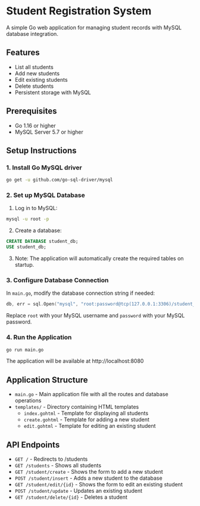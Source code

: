 # Student Registration System

A simple Go web application for managing student records with MySQL database integration.

## Features

- List all students
- Add new students
- Edit existing students
- Delete students
- Persistent storage with MySQL

## Prerequisites

- Go 1.16 or higher
- MySQL Server 5.7 or higher

## Setup Instructions

### 1. Install Go MySQL driver

```bash
go get -u github.com/go-sql-driver/mysql
```

### 2. Set up MySQL Database

1. Log in to MySQL:

```bash
mysql -u root -p
```

2. Create a database:

```sql
CREATE DATABASE student_db;
USE student_db;
```

3. Note: The application will automatically create the required tables on startup.

### 3. Configure Database Connection

In `main.go`, modify the database connection string if needed:

```go
db, err = sql.Open("mysql", "root:password@tcp(127.0.0.1:3306)/student_db")
```

Replace `root` with your MySQL username and `password` with your MySQL password.

### 4. Run the Application

```bash
go run main.go
```

The application will be available at http://localhost:8080

## Application Structure

- `main.go` - Main application file with all the routes and database operations
- `templates/` - Directory containing HTML templates
  - `index.gohtml` - Template for displaying all students
  - `create.gohtml` - Template for adding a new student
  - `edit.gohtml` - Template for editing an existing student

## API Endpoints

- `GET /` - Redirects to /students
- `GET /students` - Shows all students
- `GET /student/create` - Shows the form to add a new student
- `POST /student/insert` - Adds a new student to the database
- `GET /student/edit/{id}` - Shows the form to edit an existing student
- `POST /student/update` - Updates an existing student
- `GET /student/delete/{id}` - Deletes a student 